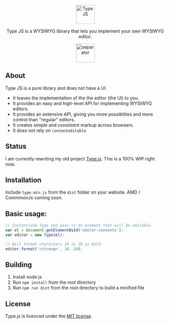 <p align="center">
  <img alt="Type JS" src="https://raw.githubusercontent.com/LukasBombach/new-type-js/master/demo/images/logo@2x.png" height="59">
</p>
<p align="center">
  Type JS is a WYSIWYG library that lets you implement your own WYSIWYG editor.
</p>
<p align="center">
  <img alt="separator" src="https://raw.githubusercontent.com/LukasBombach/new-type-js/master/demo/images/separator.png" height="59">
</p>

## About

Type JS is a pure library and does not have a UI.

* It leaves the implementation of the the editor (the UI) to you.
* It provides an easy and high-level API for implementing WYSIWYG editors.
* It provides an extensive API, giving you more possiblities and more control than "regular" editors.
* It creates simple and consistent markup across browsers.
* It does not rely on `contenteditable`

## Status

I am currently rewriting my old project [Type.js](https://github.com/LukasBombach/Type.js). 
This is a 100% WIP right now.

## Installation

Include `type.min.js` from the `dist` folder on your website. AMD / CommmonJs coming soon.

## Basic usage:

```javascript
// Instantiate Type and pass it an element that will be editable
var el = document.getElementById('editor-contents');
var editor = new Type(el);

// Will format characters 10 to 20 as bold
editor.format('<strong>', 10, 20);
```

## Building

1. Install node js
2. Run `npm install` from the root directory
3. Run `npm run dist` from the root directory to build a minified file

## License

Type.js is licenced under the [MIT license](https://github.com/LukasBombach/new-type-js/blob/master/LICENSE).
